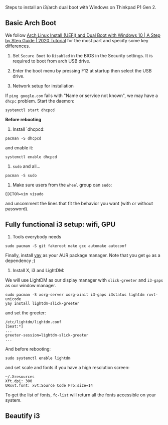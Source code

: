 Steps to install an i3/arch dual boot with Windows on Thinkpad P1 Gen 2.

## Basic Arch Boot

We follow [Arch Linux Install (UEFI) and Dual Boot with Windows 10 | A Step by Step Guide | 2020 Tutorial](https://www.youtube.com/watch?v=C3D_qzw94v8) for the most part and specify some key differences.

1. Set `Secure Boot` to `Disabled` in the BIOS in the Security settings. It is required to boot from arch USB drive.

1. Enter the boot menu by pressing F12 at startup then select the USB drive.

1. Network setup for installation

If `ping google.com` fails with "Name or service not known", we may have a `dhcpc` problem. Start the daemon:

```systemctl start dhcpcd```

**Before rebooting**

1. Install `dhcpcd: 

```pacman -S dhcpcd```

and enable it:

```systemctl enable dhcpcd```

1. `sudo` and all...

```pacman -S sudo```

1. Make sure users from the `wheel` group can `sudo`:

```
EDITOR=vim visudo
```

and uncomment the lines that fit the behavior you want (with or without password).



## Fully functional i3 setup: wifi, GPU

1. Tools everybody needs

```
sudo pacman -S git fakeroot make gcc automake autoconf
```

Finally, install [yay](https://www.tecmint.com/install-yay-aur-helper-in-arch-linux-and-manjaro/) as your AUR package manager. Note that you get `go` as a dependency ;)

1. Install X, i3 and LightDM:

We will use LightDM as our display manager with `slick-greeter` and `i3-gaps` as our window manager.

```
sudo pacman -S xorg-server xorg-xinit i3-gaps i3status lightdm rxvt-unicode
yay install lightdm-slick-greeter
```
and set the greeter:
```
/etc/lightdm/lightdm.conf
[Seat:*]
...
greeter-session=lightdm-slick-greeter
...
```

And before rebooting:
```
sudo systemctl enable lightdm
```

and set scale and fonts if you have a high resolution screen:

```
~/.Xresources
Xft.dpi: 300
URxvt.font: xvt:Source Code Pro:size=14
```

To get the list of fonts, `fc-list` will return all the fonts accessible on your system.

## Beautify i3
